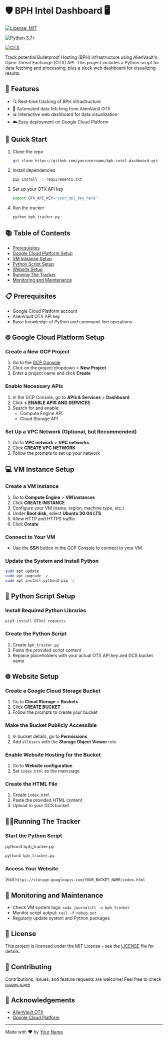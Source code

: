 # 🛡️ BPH Intel Dashboard 🖥️

[![License: MIT](https://img.shields.io/badge/License-MIT-yellow.svg)](https://opensource.org/licenses/MIT)

[![Python 3.7+](https://img.shields.io/badge/python-3.7+-blue.svg)](https://www.python.org/downloads/)

[![OTX](https://img.shields.io/badge/OTX-Powered-orange.svg)](https://otx.alienvault.com/)

Track potential Bulletproof Hosting (BPH) infrastructure using AlienVault's Open Threat Exchange (OTX) API. This project includes a Python script for data fetching and processing, plus a sleek web dashboard for visualizing results.

## 🌟 Features

- 🔍 Real-time tracking of BPH infrastructure
- 🔄 Automated data fetching from AlienVault OTX
- 📊 Interactive web dashboard for data visualization
- ☁️ Easy deployment on Google Cloud Platform

## 🚀 Quick Start

1. Clone the repo
   ```sh
   git clone https://github.com/yourusername/bph-intel-dashboard.git
   ```
2. Install dependencies
   ```sh
   pip install -r requirements.txt
   ```
3. Set up your OTX API key
   ```sh
   export OTX_API_KEY='your_api_key_here'
   ```
4. Run the tracker
   ```sh
   python bph_tracker.py
   ```

## 📚 Table of Contents

- [Prerequisites](#-prerequisites)
- [Google Cloud Platform Setup](#-google-cloud-platform-setup)
- [VM Instance Setup](#-vm-instance-setup)
- [Python Script Setup](#-python-script-setup)
- [Website Setup](#-website-setup)
- [Running The Tracker](#-running-the-tracker)
- [Monitoring and Maintenance](#-monitoring-and-maintenance)

## 📋 Prerequisites

- Google Cloud Platform account
- AlienVault OTX API key
- Basic knowledge of Python and command-line operations

## 🌐 Google Cloud Platform Setup

### Create a New GCP Project

1. Go to the [GCP Console](https://console.cloud.google.com/)
2. Click on the project dropdown > **New Project**
3. Enter a project name and click **Create**

### Enable Necessary APIs

1. In the GCP Console, go to **APIs & Services** > **Dashboard**
2. Click **+ ENABLE APIS AND SERVICES**
3. Search for and enable:
   - Compute Engine API
   - Cloud Storage API

### Set Up a VPC Network (Optional, but Recommended)

1. Go to **VPC network** > **VPC networks**
2. Click **CREATE VPC NETWORK**
3. Follow the prompts to set up your network

## 💻 VM Instance Setup

### Create a VM Instance

1. Go to **Compute Engine** > **VM instances**
2. Click **CREATE INSTANCE**
3. Configure your VM (name, region, machine type, etc.)
4. Under **Boot disk**, select **Ubuntu 20.04 LTS**
5. Allow HTTP and HTTPS traffic
6. Click **Create**

### Connect to Your VM

- Use the **SSH** button in the GCP Console to connect to your VM

### Update the System and Install Python

```sh
sudo apt update
sudo apt upgrade -y
sudo apt install python3-pip -y
```

## 🐍 Python Script Setup

### Install Required Python Libraries

```sh
pip3 install OTXv2 requests
```

### Create the Python Script

1. Create `bph_tracker.py`
2. Paste the provided script content
3. Replace placeholders with your actual OTX API key and GCS bucket name

## 🌐 Website Setup

### Create a Google Cloud Storage Bucket

1. Go to **Cloud Storage** > **Buckets**
2. Click **CREATE BUCKET**
3. Follow the prompts to create your bucket

### Make the Bucket Publicly Accessible

1. In bucket details, go to **Permissions**
2. Add `allUsers` with the **Storage Object Viewer** role

### Enable Website Hosting for the Bucket

1. Go to **Website configuration**
2. Set `index.html` as the main page

### Create the HTML File

1. Create `index.html`
2. Paste the provided HTML content
3. Upload to your GCS bucket

## 🏃‍♂Running The Tracker

### Start the Python Script
python3 bph_tracker.py

```sh
python3 bph_tracker.py
```

### Access Your Website

Visit `https://storage.googleapis.com/YOUR_BUCKET_NAME/index.html`

## 🔧 Monitoring and Maintenance

- Check VM system logs: `sudo journalctl -u bph_tracker`
- Monitor script output: `tail -f nohup.out`
- Regularly update system and Python packages

## 📄 License

This project is licensed under the MIT License - see the [LICENSE](LICENSE) file for details.

## 🤝 Contributing

Contributions, issues, and feature requests are welcome! Feel free to check [issues page](https://github.com/yourusername/bph-intel-dashboard/issues).

## 👏 Acknowledgements

- [AlienVault OTX](https://otx.alienvault.com/)
- [Google Cloud Platform](https://cloud.google.com/)

---

Made with ❤️ by [Your Name](https://github.com/yourusername)
